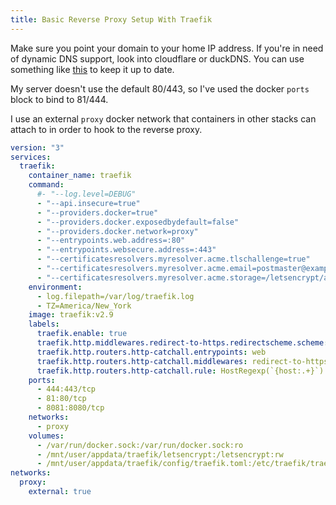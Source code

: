 ```yaml
---
title: Basic Reverse Proxy Setup With Traefik
---
```


Make sure you point your domain to your home IP address. 
If you're in need of dynamic DNS support, look into cloudflare or duckDNS. 
You can use something like [this](https://hub.docker.com/r/oznu/cloudflare-ddns/) to keep it up to date.


My server doesn't use the default 80/443, so I've used the docker `ports` block to bind to 81/444.

I use an external `proxy` docker network that containers in other stacks can attach to in order to hook to the reverse proxy.

```yaml
version: "3"
services:
  traefik:
    container_name: traefik
    command:
      #- "--log.level=DEBUG"
      - "--api.insecure=true"
      - "--providers.docker=true"
      - "--providers.docker.exposedbydefault=false"
      - "--providers.docker.network=proxy"
      - "--entrypoints.web.address=:80"
      - "--entrypoints.websecure.address=:443"
      - "--certificatesresolvers.myresolver.acme.tlschallenge=true"
      - "--certificatesresolvers.myresolver.acme.email=postmaster@example.com"
      - "--certificatesresolvers.myresolver.acme.storage=/letsencrypt/acme.json"
    environment:
      - log.filepath=/var/log/traefik.log
      - TZ=America/New_York
    image: traefik:v2.9
    labels:
      traefik.enable: true
      traefik.http.middlewares.redirect-to-https.redirectscheme.scheme: https
      traefik.http.routers.http-catchall.entrypoints: web
      traefik.http.routers.http-catchall.middlewares: redirect-to-https
      traefik.http.routers.http-catchall.rule: HostRegexp(`{host:.+}`)
    ports:
      - 444:443/tcp
      - 81:80/tcp
      - 8081:8080/tcp
    networks:
      - proxy
    volumes:
      - /var/run/docker.sock:/var/run/docker.sock:ro
      - /mnt/user/appdata/traefik/letsencrypt:/letsencrypt:rw
      - /mnt/user/appdata/traefik/config/traefik.toml:/etc/traefik/traefik.toml:rw
networks:
  proxy:
    external: true
```
